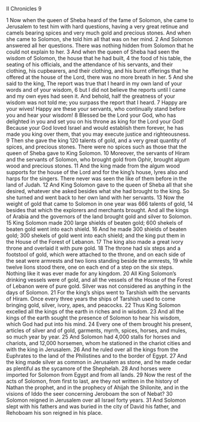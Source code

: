 II Chronicles 9

1	Now when the queen of Sheba heard of the fame of Solomon, she came to Jerusalem to test him with hard questions, having a very great retinue and camels bearing spices and very much gold and precious stones. And when she came to Solomon, she told him all that was on her mind.
2	And Solomon answered all her questions. There was nothing hidden from Solomon that he could not explain to her.
3	And when the queen of Sheba had seen the wisdom of Solomon, the house that he had built,
4	the food of his table, the seating of his officials, and the attendance of his servants, and their clothing, his cupbearers, and their clothing, and his burnt offerings that he offered at the house of the Lord, there was no more breath in her.
5	And she said to the king, The report was true that I heard in my own land of your words and of your wisdom,
6	but I did not believe the reports until I came and my own eyes had seen it. And behold, half the greatness of your wisdom was not told me; you surpass the report that I heard.
7	Happy are your wives! Happy are these your servants, who continually stand before you and hear your wisdom!
8	Blessed be the Lord your God, who has delighted in you and set you on his throne as king for the Lord your God! Because your God loved Israel and would establish them forever, he has made you king over them, that you may execute justice and righteousness.
9	Then she gave the king 120 talents of gold, and a very great quantity of spices, and precious stones. There were no spices such as those that the queen of Sheba gave to King Solomon.
10	Moreover, the servants of Hiram and the servants of Solomon, who brought gold from Ophir, brought algum wood and precious stones.
11	And the king made from the algum wood supports for the house of the Lord and for the king’s house, lyres also and harps for the singers. There never was seen the like of them before in the land of Judah.
12	And King Solomon gave to the queen of Sheba all that she desired, whatever she asked besides what she had brought to the king. So she turned and went back to her own land with her servants.
13	Now the weight of gold that came to Solomon in one year was 666 talents of gold,
14	besides that which the explorers and merchants brought. And all the kings of Arabia and the governors of the land brought gold and silver to Solomon.
15	King Solomon made 200 large shields of beaten gold; 600 shekels of beaten gold went into each shield.
16	And he made 300 shields of beaten gold; 300 shekels of gold went into each shield; and the king put them in the House of the Forest of Lebanon.
17	The king also made a great ivory throne and overlaid it with pure gold.
18	The throne had six steps and a footstool of gold, which were attached to the throne, and on each side of the seat were armrests and two lions standing beside the armrests,
19	while twelve lions stood there, one on each end of a step on the six steps. Nothing like it was ever made for any kingdom.
20	All King Solomon’s drinking vessels were of gold, and all the vessels of the House of the Forest of Lebanon were of pure gold. Silver was not considered as anything in the days of Solomon.
21	For the king’s ships went to Tarshish with the servants of Hiram. Once every three years the ships of Tarshish used to come bringing gold, silver, ivory, apes, and peacocks.
22	Thus King Solomon excelled all the kings of the earth in riches and in wisdom.
23	And all the kings of the earth sought the presence of Solomon to hear his wisdom, which God had put into his mind.
24	Every one of them brought his present, articles of silver and of gold, garments, myrrh, spices, horses, and mules, so much year by year.
25	And Solomon had 4,000 stalls for horses and chariots, and 12,000 horsemen, whom he stationed in the chariot cities and with the king in Jerusalem.
26	And he ruled over all the kings from the Euphrates to the land of the Philistines and to the border of Egypt.
27	And the king made silver as common in Jerusalem as stone, and he made cedar as plentiful as the sycamore of the Shephelah.
28	And horses were imported for Solomon from Egypt and from all lands.
29	Now the rest of the acts of Solomon, from first to last, are they not written in the history of Nathan the prophet, and in the prophecy of Ahijah the Shilonite, and in the visions of Iddo the seer concerning Jeroboam the son of Nebat?
30	Solomon reigned in Jerusalem over all Israel forty years.
31	And Solomon slept with his fathers and was buried in the city of David his father, and Rehoboam his son reigned in his place.

